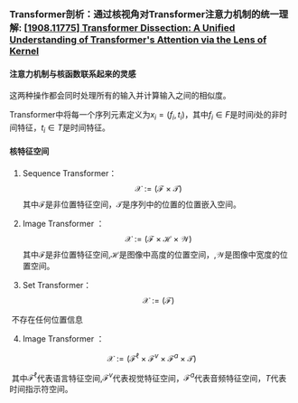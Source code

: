 ### Transformer剖析：通过核视角对Transformer注意力机制的统一理解: [[1908.11775\] Transformer Dissection: A Unified Understanding of Transformer's Attention via the Lens of Kernel](https://arxiv.org/abs/1908.11775)

#### 注意力机制与核函数联系起来的灵感

这两种操作都会同时处理所有的输入并计算输入之间的相似度。

Transformer中将每一个序列元素定义为$x_i=(f_i,t_i)$，其中$f_i\in{F}$是时间$i$处的非时间特征，$t_i\in{T}$是时间特征。

#### 核特征空间

1.  Sequence Transformer：
   $$
   \mathcal{X}:=(\mathcal{F}\times\mathcal{T})
   $$
   其中$\mathcal{F}$是非位置特征空间，$\mathcal{T}$是序列中的位置的位置嵌入空间。

2.  Image Transformer ：
   $$
   \mathcal{X}:=(\mathcal{F}\times\mathcal{H}\times\mathcal{W})
   $$
   其中$\mathcal{F}$是非位置特征空间,$\mathcal{H}$是图像中高度的位置空间，,$\mathcal{W}$是图像中宽度的位置空间。

3.  Set Transformer：
   $$
   \mathcal{X}:=(\mathcal{F})
   $$

​	不存在任何位置信息

4.  Image Transformer ：

$$
\mathcal{X}:=(\mathcal{F}^\ell\times\mathcal{F}^v\times\mathcal{F}^a\times\mathcal{T})
$$

​	其中$\mathcal{F}^\ell$代表语言特征空间,$\mathcal{F}^v$代表视觉特征空间，$\mathcal{F}^a$代表音频特征空间，$T$代表时间指示符空间。

